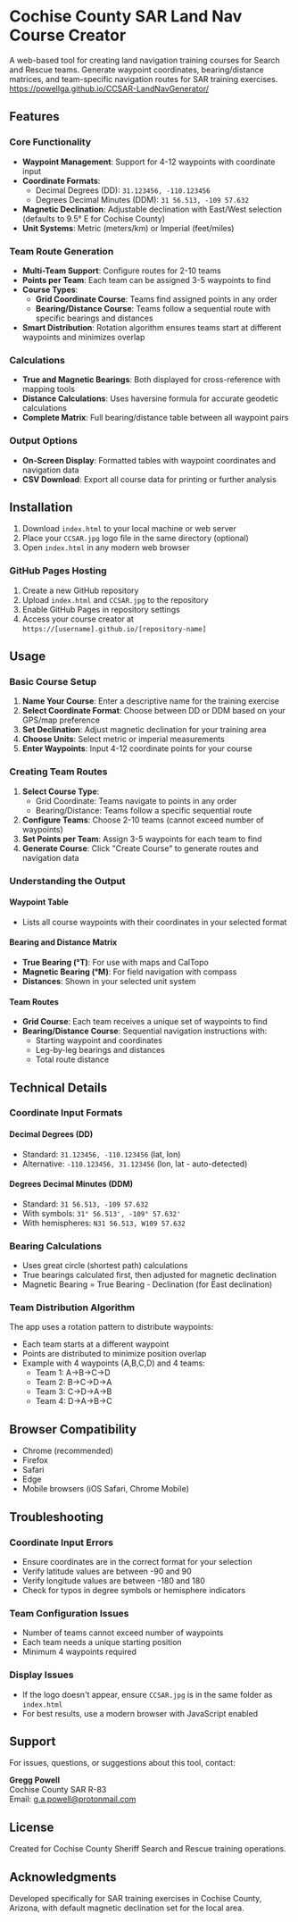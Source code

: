 # Cochise County SAR Land Nav Course Creator

A web-based tool for creating land navigation training courses for Search and Rescue teams. Generate waypoint coordinates, bearing/distance matrices, and team-specific navigation routes for SAR training exercises.
https://powellga.github.io/CCSAR-LandNavGenerator/

## Features

### Core Functionality
- **Waypoint Management**: Support for 4-12 waypoints with coordinate input
- **Coordinate Formats**: 
  - Decimal Degrees (DD): `31.123456, -110.123456`
  - Degrees Decimal Minutes (DDM): `31 56.513, -109 57.632`
- **Magnetic Declination**: Adjustable declination with East/West selection (defaults to 9.5° E for Cochise County)
- **Unit Systems**: Metric (meters/km) or Imperial (feet/miles)

### Team Route Generation
- **Multi-Team Support**: Configure routes for 2-10 teams
- **Points per Team**: Each team can be assigned 3-5 waypoints to find
- **Course Types**:
  - **Grid Coordinate Course**: Teams find assigned points in any order
  - **Bearing/Distance Course**: Teams follow a sequential route with specific bearings and distances
- **Smart Distribution**: Rotation algorithm ensures teams start at different waypoints and minimizes overlap

### Calculations
- **True and Magnetic Bearings**: Both displayed for cross-reference with mapping tools
- **Distance Calculations**: Uses haversine formula for accurate geodetic calculations
- **Complete Matrix**: Full bearing/distance table between all waypoint pairs

### Output Options
- **On-Screen Display**: Formatted tables with waypoint coordinates and navigation data
- **CSV Download**: Export all course data for printing or further analysis

## Installation

1. Download `index.html` to your local machine or web server
2. Place your `CCSAR.jpg` logo file in the same directory (optional)
3. Open `index.html` in any modern web browser

### GitHub Pages Hosting
1. Create a new GitHub repository
2. Upload `index.html` and `CCSAR.jpg` to the repository
3. Enable GitHub Pages in repository settings
4. Access your course creator at `https://[username].github.io/[repository-name]`

## Usage

### Basic Course Setup
1. **Name Your Course**: Enter a descriptive name for the training exercise
2. **Select Coordinate Format**: Choose between DD or DDM based on your GPS/map preference
3. **Set Declination**: Adjust magnetic declination for your training area
4. **Choose Units**: Select metric or imperial measurements
5. **Enter Waypoints**: Input 4-12 coordinate points for your course

### Creating Team Routes
1. **Select Course Type**:
   - Grid Coordinate: Teams navigate to points in any order
   - Bearing/Distance: Teams follow a specific sequential route
2. **Configure Teams**: Choose 2-10 teams (cannot exceed number of waypoints)
3. **Set Points per Team**: Assign 3-5 waypoints for each team to find
4. **Generate Course**: Click "Create Course" to generate routes and navigation data

### Understanding the Output

#### Waypoint Table
- Lists all course waypoints with their coordinates in your selected format

#### Bearing and Distance Matrix
- **True Bearing (°T)**: For use with maps and CalTopo
- **Magnetic Bearing (°M)**: For field navigation with compass
- **Distances**: Shown in your selected unit system

#### Team Routes
- **Grid Course**: Each team receives a unique set of waypoints to find
- **Bearing/Distance Course**: Sequential navigation instructions with:
  - Starting waypoint and coordinates
  - Leg-by-leg bearings and distances
  - Total route distance

## Technical Details

### Coordinate Input Formats

#### Decimal Degrees (DD)
- Standard: `31.123456, -110.123456` (lat, lon)
- Alternative: `-110.123456, 31.123456` (lon, lat - auto-detected)

#### Degrees Decimal Minutes (DDM)
- Standard: `31 56.513, -109 57.632`
- With symbols: `31° 56.513', -109° 57.632'`
- With hemispheres: `N31 56.513, W109 57.632`

### Bearing Calculations
- Uses great circle (shortest path) calculations
- True bearings calculated first, then adjusted for magnetic declination
- Magnetic Bearing = True Bearing - Declination (for East declination)

### Team Distribution Algorithm
The app uses a rotation pattern to distribute waypoints:
- Each team starts at a different waypoint
- Points are distributed to minimize position overlap
- Example with 4 waypoints (A,B,C,D) and 4 teams:
  - Team 1: A→B→C→D
  - Team 2: B→C→D→A
  - Team 3: C→D→A→B
  - Team 4: D→A→B→C

## Browser Compatibility
- Chrome (recommended)
- Firefox
- Safari
- Edge
- Mobile browsers (iOS Safari, Chrome Mobile)

## Troubleshooting

### Coordinate Input Errors
- Ensure coordinates are in the correct format for your selection
- Verify latitude values are between -90 and 90
- Verify longitude values are between -180 and 180
- Check for typos in degree symbols or hemisphere indicators

### Team Configuration Issues
- Number of teams cannot exceed number of waypoints
- Each team needs a unique starting position
- Minimum 4 waypoints required

### Display Issues
- If the logo doesn't appear, ensure `CCSAR.jpg` is in the same folder as `index.html`
- For best results, use a modern browser with JavaScript enabled

## Support

For issues, questions, or suggestions about this tool, contact:

**Gregg Powell**  
Cochise County SAR R-83  
Email: g.a.powell@protonmail.com

## License

Created for Cochise County Sheriff Search and Rescue training operations.

## Acknowledgments

Developed specifically for SAR training exercises in Cochise County, Arizona, with default magnetic declination set for the local area.
